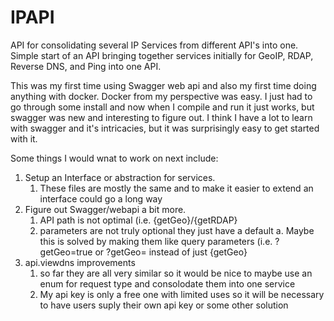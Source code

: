 # IPAPI
API for consolidating several IP Services from different API's into one.
Simple start of an API bringing together services initially for GeoIP, RDAP, Reverse DNS, and Ping into one API.

This was my first time using Swagger web api and also my first time doing anything with docker. Docker from my perspective was easy. I just had to go through some install and now when I compile and run it just works, but swagger was new and interesting to figure out. I think I have a lot to learn with swagger and it's intricacies, but it was surprisingly easy to get started with it.


Some things I would wnat to work on next include:
1. Setup an Interface or abstraction for services. 
    1. These files are mostly the same and to make it easier to extend an interface could go a long way
2. Figure out Swagger/webapi a bit more.
    1. API path is not optimal (i.e. {getGeo}/{getRDAP}
    2. parameters are not truly optional they just have a default
        a. Maybe this is solved by making them like query parameters (i.e. ?getGeo=true or ?getGeo= instead of just {getGeo}
3. api.viewdns improvements
    1. so far they are all very similar so it would be nice to maybe use an enum for request type and consolodate them into one service
    2. My api key is only a free one with limited uses so it will be necessary to have users suply their own api key or some other solution
